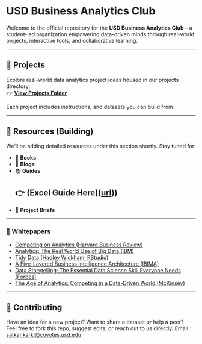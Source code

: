# USD Business Analytics Club

Welcome to the official repository for the **USD Business Analytics Club** – a student-led organization empowering data-driven minds through real-world projects, interactive tools, and collaborative learning.

---

## 🚀 Projects

Explore real-world data analytics project ideas housed in our projects directory:  
👉 [**View Projects Folder**](https://github.com/usd-business-analytics-club/projects/)


Each project includes instructions, and datasets you can build from.

---

## 📂 Resources (Building)

We’ll be adding detailed resources under this section shortly. Stay tuned for:
- 📘 **Books**
- 🧠 **Blogs**
- 📚 **Guides**
    ## 👉 (Excel Guide Here]([url](https://github.com/usd-business-analytics-club/excel-guide)))
- 🧾 **Project Briefs**

---

### 📄 Whitepapers

- [Competing on Analytics (Harvard Business Review)](https://hbr.org/2006/01/competing-on-analytics)  
- [Analytics: The Real World Use of Big Data (IBM)](https://www.bdvc.nl/images/Rapporten/GBE03519USEN.PDF)  
- [Tidy Data (Hadley Wickham, RStudio)](https://vita.had.co.nz/papers/tidy-data.pdf)  
- [A Five-Layered Business Intelligence Architecture (IBIMA)](https://ibimapublishing.com/articles/CIBIMA/2011/695619/695619.pdf)  
- [Data Storytelling: The Essential Data Science Skill Everyone Needs (Forbes)](https://www.forbes.com/sites/brentdykes/2016/03/31/data-storytelling-the-essential-data-science-skill-everyone-needs/)  
- [The Age of Analytics: Competing in a Data-Driven World (McKinsey)](https://www.mckinsey.com/capabilities/quantumblack/our-insights/the-age-of-analytics-competing-in-a-data-driven-world)

---

## 🤝 Contributing

Have an idea for a new project? Want to share a dataset or help a peer?  
Feel free to fork this repo, suggest edits, or reach out to us directly.
Email : [satkar.karki@coyotes.usd.edu](satkar.karki@coyotes.usd.edu)
